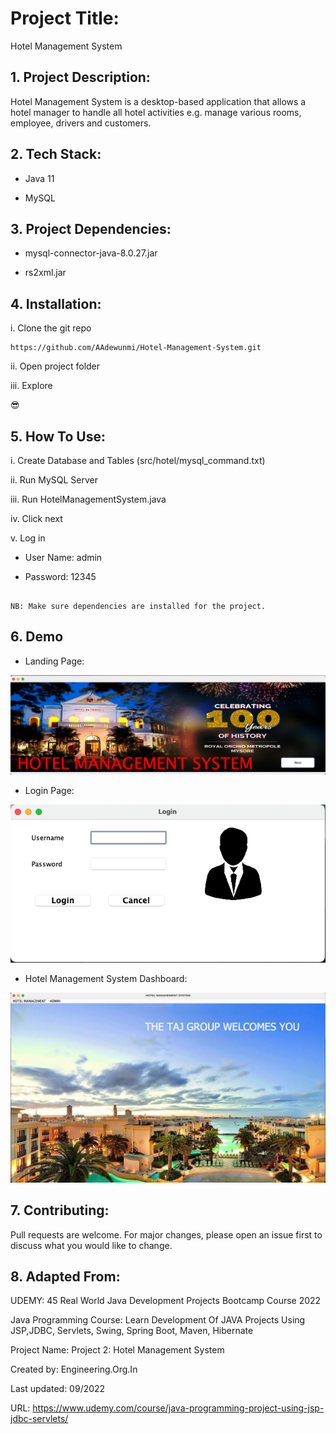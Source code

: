 # Project Title:

Hotel Management System

## 1. Project Description:

Hotel Management System is a desktop-based application that allows a
hotel manager to handle all hotel activities e.g. manage various rooms,
employee, drivers and customers.


## 2. Tech Stack:

- Java 11

- MySQL

## 3. Project Dependencies:

- mysql-connector-java-8.0.27.jar
  
- rs2xml.jar

## 4. Installation:

i. Clone the git repo

```
https://github.com/AAdewunmi/Hotel-Management-System.git
```

ii. Open project folder

iii. Explore

😎

## 5. How To Use:

i. Create Database and Tables (src/hotel/mysql_command.txt)

ii. Run MySQL Server

iii. Run HotelManagementSystem.java

iv. Click next

v. Log in 

- User Name: admin

- Password: 12345

```

NB: Make sure dependencies are installed for the project.
```

## 6. Demo

- Landing Page:

![This is an image](src/project_screenshot/landing_page.png)

- Login Page:

![This is an image](src/project_screenshot/login.png)

- Hotel Management System Dashboard:

![This is an image](src/project_screenshot/hms_dashboard.png)


## 7. Contributing:

Pull requests are welcome. For major changes, please open an issue first to discuss what you would like to change.


## 8. Adapted From: 

UDEMY: 45 Real World Java Development Projects Bootcamp Course 2022

Java Programming Course: Learn Development Of JAVA Projects Using JSP,JDBC, Servlets, Swing, Spring Boot, Maven, Hibernate

Project Name: Project 2: Hotel Management System

Created by: Engineering.Org.In

Last updated: 09/2022

URL: https://www.udemy.com/course/java-programming-project-using-jsp-jdbc-servlets/








